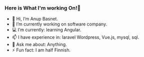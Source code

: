 ### Here is What I'm working On!👋

- 👋 Hi, I’m Anup Basnet.
- 👀 I’m currently working on software company.
- 💻 I’m currently: learning Angular.
- 📫 I have experience in: laravel Wordpress, Vue.js, mysql, sql.
- 💬 Ask me about: Anything.
- ⚡ Fun fact: I am half Finnish.
<!-- 
![Github Profile Brief View](https://github-readme-stats.vercel.app/api?username=anupbasnet19&show_icons=true&theme=radical&border_radius=10) -->

